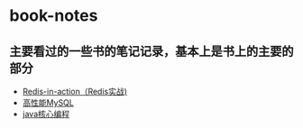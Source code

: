 # book-notes
## 主要看过的一些书的笔记记录，基本上是书上的主要的部分

* [Redis-in-action（Redis实战)](https://github.com/ClimberClimb/book-notes/blob/master/Redis-in-action.md)
* [高性能MySQL](https://github.com/ClimberClimb/book-notes/blob/master/%E9%AB%98%E6%80%A7%E8%83%BDMySQL.md)
* [java核心编程](https://github.com/ClimberClimb/book-notes/blob/master/java%E6%A0%B8%E5%BF%83%E7%BC%96%E7%A8%8B.md)
